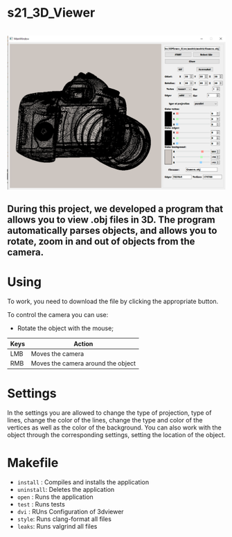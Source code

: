 # s21_3D_Viewer

<br><img src="images/image.png"></br>

## During this project, we developed a program that allows you to view .obj files in 3D. The program automatically parses objects, and allows you to rotate, zoom in and out of objects from the camera.

# Using

To work, you need to download the file by clicking the appropriate button.

To control the camera you can use:
- Rotate the object with the mouse;

| Keys | Action |
| ----- | ----- |
| LMB     | Moves the camera |
| RMB     | Moves the camera around the object |

# Settings

In the settings you are allowed to change the type of projection, type of lines, change the color of the lines, change the type and color of the vertices as well as the color of the background.
You can also work with the object through the corresponding settings, setting the location of the object.

# Makefile

- `install`  : Compiles and installs the application
- `uninstall`: Deletes the application
- `open` : Runs the application
- `test` : Runs tests
- `dvi`  : RUns Configuration of 3dviewer
- `style`: Runs clang-format all files
- `leaks`: Runs valgrind all files

